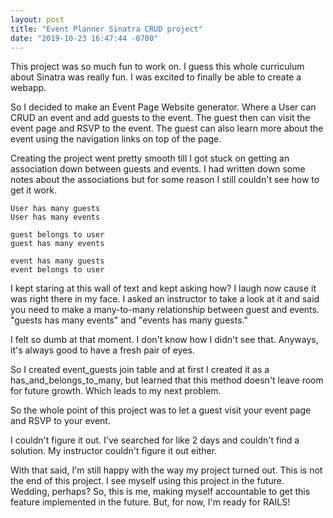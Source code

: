 ```yaml
---
layout: post
title: "Event Planner Sinatra CRUD project"
date: "2019-10-23 16:47:44 -0700"
---
```

This project was so much fun to work on. I guess this whole curriculum about Sinatra was really fun. I was excited to finally be able to create a webapp.

So I decided to make an Event Page Website generator. Where a User can CRUD an event and add guests to the event. The guest then can visit the event page and RSVP to the event. The guest can also learn more about the event using the navigation links on top of the page.

Creating the project went pretty smooth till I got stuck on getting an association down between guests and events. I had written down some notes about the associations but for some reason I still couldn't see how to get it work.

```
User has many guests
User has many events

guest belongs to user
guest has many events

event has many guests
event belongs to user
```
I kept staring at this wall of text and kept asking how? I laugh now cause it was right there in my face. I asked an instructor to take a look at it and said you need to make a many-to-many relationship between guest and events. "guests has many events" and "events has many guests."

I felt so dumb at that moment. I don't know how I didn't see that. Anyways, it's always good to have a fresh pair of eyes.

So I created event_guests join table and at first I created it as a has_and_belongs_to_many, but learned that this method doesn't leave room for future growth. Which leads to my next problem.

So the whole point of this project was to let a guest visit your event page and RSVP to your event.

I couldn't figure it out. I've searched for like 2 days and couldn't find a solution. My instructor couldn't figure it out either.

With that said, I'm still happy with the way my project turned out. This is not the end of this project. I see myself using this project in the future. Wedding, perhaps? So, this is me, making myself accountable to get this feature implemented in the future. But, for now, I'm ready for RAILS!
